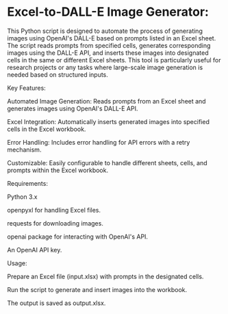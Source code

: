 # Excel-to-DALL-E Image Generator:

This Python script is designed to automate the process of generating images using OpenAI's DALL-E based on prompts listed in an Excel sheet. The script reads prompts from specified cells, generates corresponding images using the DALL-E API, and inserts these images into designated cells in the same or different Excel sheets. This tool is particularly useful for research projects or any tasks where large-scale image generation is needed based on structured inputs.

Key Features:

Automated Image Generation: Reads prompts from an Excel sheet and generates images using OpenAI's DALL-E API.

Excel Integration: Automatically inserts generated images into specified cells in the Excel workbook.

Error Handling: Includes error handling for API errors with a retry mechanism.

Customizable: Easily configurable to handle different sheets, cells, and prompts within the Excel workbook.

Requirements:

Python 3.x

openpyxl for handling Excel files.

requests for downloading images.

openai package for interacting with OpenAI's API.

An OpenAI API key.

Usage:

Prepare an Excel file (input.xlsx) with prompts in the designated cells.

Run the script to generate and insert images into the workbook.

The output is saved as output.xlsx.
